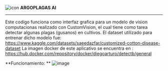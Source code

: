 ![icon](https://github.com/user-attachments/assets/342724d9-cc0e-42c2-8dd2-97c4c18b3af3)
**ARGOPLAGAS AI**
______________________________________________________________________________________
Este codigo funciona como interfaz grafica para un modelo de vision computacionas realizado con CustomVision, el cual tiene como tarea detectar algunas plagas (gusanos) en cultivos.
El dataset utilizado para entrenar dicho modelo fue: https://www.kaggle.com/datasets/saeedazfar/customized-cotton-disease-dataset
La imagen docker de este aplicativo se encuentra en : https://hub.docker.com/repository/docker/diegoarturo/detectb/general

**Funcionamiento: **
![image](https://github.com/user-attachments/assets/72a88145-8516-4145-bb1c-67ee6671fc04)

